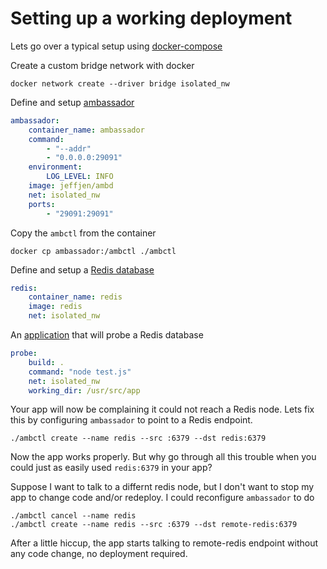 # Setting up a working deployment
Lets go over a typical setup using [docker-compose](https://docs.docker.com/compose/)

Create a custom bridge network with docker
```
docker network create --driver bridge isolated_nw
```

Define and setup [ambassador](docker-compose.yml)
```yml
ambassador:
    container_name: ambassador
    command:
        - "--addr"
        - "0.0.0.0:29091"
    environment:
        LOG_LEVEL: INFO
    image: jeffjen/ambd
    net: isolated_nw
    ports:
        - "29091:29091"
```

Copy the `ambctl` from the container
```
docker cp ambassador:/ambctl ./ambctl
```

Define and setup a [Redis database](docker-compose.yml)
```yml
redis:
    container_name: redis
    image: redis
    net: isolated_nw
```

An [application](docker-compose.yml) that will probe a Redis database
```yml
probe:
    build: .
    command: "node test.js"
    net: isolated_nw
    working_dir: /usr/src/app
```

Your app will now be complaining it could not reach a Redis node.  Lets fix
this by configuring `ambassador` to point to a Redis endpoint.
```
./ambctl create --name redis --src :6379 --dst redis:6379
```

Now the app works properly.  But why go through all this trouble when you could
just as easily used `redis:6379` in your app?

Suppose I want to talk to a differnt redis node, but I don't want to stop my
app to change code and/or redeploy.  I could reconfigure `ambassador` to do
```
./ambctl cancel --name redis
./ambctl create --name redis --src :6379 --dst remote-redis:6379
```

After a little hiccup, the app starts talking to remote-redis endpoint without
any code change, no deployment required.

